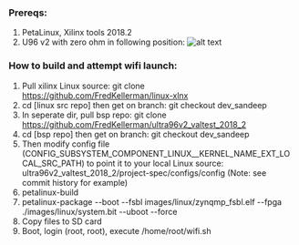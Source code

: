 ### Prereqs: ###
1. PetaLinux, Xilinx tools 2018.2
2. U96 v2 with zero ohm in following position:  ![alt text](http://github.com/FredKellerman/ultra96v2_valtest_2018_2/jump.png)

### How to build and attempt wifi launch: ###

1.  Pull xilinx Linux source: git clone https://github.com/FredKellerman/linux-xlnx
2.  cd [linux src repo] then get on branch: git checkout dev_sandeep
3.  In seperate dir, pull bsp repo: git clone https://github.com/FredKellerman/ultra96v2_valtest_2018_2
4.  cd [bsp repo] then get on branch: git checkout dev_sandeep
5.  Then modify config file (CONFIG_SUBSYSTEM_COMPONENT_LINUX__KERNEL_NAME_EXT_LOCAL_SRC_PATH) to point it to your local Linux source:  ultra96v2_valtest_2018_2/project-spec/configs/config (Note: see commit history for example)
6.  petalinux-build
7.  petalinux-package --boot --fsbl images/linux/zynqmp_fsbl.elf --fpga ./images/linux/system.bit --uboot --force
8.  Copy files to SD card
9.  Boot, login (root, root), execute /home/root/wifi.sh
